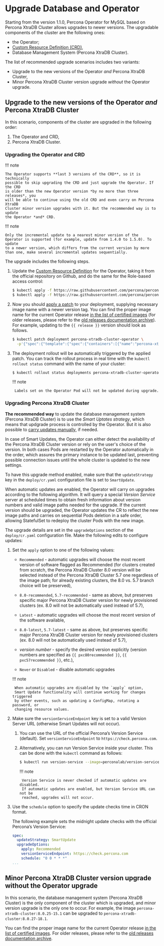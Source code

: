 # Upgrade Database and Operator

Starting from the version 1.1.0, Percona Operator for MySQL based on Percona XtraDB Cluster
allows upgrades to newer versions. The upgradable components of the cluster are
the following ones:
* the Operator;
* [Custom Resource Definition (CRD)](operator.md),
* Database Management System (Percona XtraDB Cluster).

The list of recommended upgrade scenarios includes two variants:

* Upgrade to the new versions of the Operator *and* Percona XtraDB Cluster,
* Minor Percona XtraDB Cluster version upgrade *without* the Operator upgrade.

## Upgrade to the new versions of the Operator *and* Percona XtraDB Cluster

In this scenario, components of the cluster are upgraded in the following order:

1. The Operator and CRD,
2. Percona XtraDB Cluster.

### Upgrading the Operator and CRD

!!! note

    The Operator supports **last 3 versions of the CRD**, so it is technically
    possible to skip upgrading the CRD and just upgrade the Operator. If the CRD
    is older than the new Operator version *by no more than three releases*, you
    will be able to continue using the old CRD and even carry on Percona XtraDB
    Cluster minor version upgrades with it. But the recommended way is to update
    the Operator *and* CRD.

!!! note

    Only the incremental update to a nearest minor version of the
    Operator is supported (for example, update from 1.4.0 to 1.5.0). To update
    to a newer version, which differs from the current version by more
    than one, make several incremental updates sequentially.

The upgrade includes the following steps.

1. Update the [Custom Resource Definition](https://kubernetes.io/docs/concepts/extend-kubernetes/api-extension/custom-resources/)
    for the Operator, taking it from the official repository on Github, and do
    the same for the Role-based access control:

    ```bash
    $ kubectl apply -f https://raw.githubusercontent.com/percona/percona-xtradb-cluster-operator/v{{ release }}/deploy/crd.yaml
    $ kubectl apply -f https://raw.githubusercontent.com/percona/percona-xtradb-cluster-operator/v{{ release }}/deploy/rbac.yaml
    ```

2. Now you should [apply a patch](https://kubernetes.io/docs/tasks/run-application/update-api-object-kubectl-patch/) to your
    deployment, supplying necessary image name with a newer version tag. You can find the proper
    image name for the current Operator release [in the list of certified images](images.md#custom-registry-images)
    (for older releases, please refer to the [old releases documentation archive](archive.md)).
    For example, updating to the `{{ release }}` version should look as
    follows.

    ```bash
    $ kubectl patch deployment percona-xtradb-cluster-operator \
      -p'{"spec":{"template":{"spec":{"containers":[{"name":"percona-xtradb-cluster-operator","image":"percona/percona-xtradb-cluster-operator:{{ release }}"}]}}}}'
    ```

3. The deployment rollout will be automatically triggered by the applied patch.
    You can track the rollout process in real time with the
    `kubectl rollout status` command with the name of your cluster:

    ```default
    $ kubectl rollout status deployments percona-xtradb-cluster-operator
    ```

    !!! note

        Labels set on the Operator Pod will not be updated during upgrade.

### Upgrading Percona XtraDB Cluster

**The recommended way** to update the database management system (Percona XtraDB
Cluster) is to use the *Smart Uptates strategy*, which means that updgrade
process is controlled by the Operator. But it is also possible to
[carry updates manually](update_manually.md), if needed.

In case of Smart Updates, the Operator can either detect the availability of the
Percona XtraDB Cluster version or rely on the user's choice of the version. In
both cases Pods are restarted by the Operator automatically in the order, which
assures the primary instance to be updated last, preventing possible connection
issues until the whole cluster is updated to the new settings.

To have this upgrade method enabled, make sure that the `updateStrategy` key
in the `deploy/cr.yaml` configuration file is set to `SmartUpdate`.

When automatic updates are enabled, the Operator will carry on upgrades
according to the following algorithm. It will query a special *Version Service*
server at scheduled times to obtain fresh information about version numbers and
valid image paths needed for the upgrade. If the current version should be
upgraded, the Operator updates the CR to reflect the new image paths and carries
on sequential Pods deletion in a safe order, allowing StatefulSet to redeploy
the cluster Pods with the new image.

The upgrade details are set in the `upgradeOptions` section of the
`deploy/cr.yaml` configuration file. Make the following edits to configure
updates:

1. Set the `apply` option to one of the following values:

    * `Recommended` - automatic upgrades will choose the most recent version
        of software flagged as Recommended (for clusters created from scratch,
        the Percona XtraDB Cluster 8.0 version will be selected instead of the
        Percona XtraDB Cluster 5.7 one regardless of the image path; for already
        existing clusters, the 8.0 vs. 5.7 branch choice will be preserved),

    * `8.0-recommended`, `5.7-recommended` - same as above, but preserves
        specific major Percona XtraDB Cluster version for newly provisioned
        clusters (ex. 8.0 will not be automatically used instead of 5.7),

    * `Latest` - automatic upgrades will choose the most recent version of
        the software available,

    * `8.0-latest`, `5.7-latest` - same as above, but preserves specific
        major Percona XtraDB Cluster version for newly provisioned
        clusters (ex. 8.0 will not be automatically used instead of 5.7),

    * *version number* - specify the desired version explicitly
        (version numbers are specified as `{{ pxc80recommended }}`,
        `{{ pxc57recommended }}`, etc.),

    * `Never` or `Disabled` - disable automatic upgrades

    !!! note

        When automatic upgrades are disabled by the `apply` option,
        Smart Update functionality will continue working for changes triggered
        by other events, such as updating a ConfigMap, rotating a password, or
        changing resource values.

2. Make sure the `versionServiceEndpoint` key is set to a valid Version
    Server URL (otherwise Smart Updates will not occur).

    1. You can use the URL of the official Percona’s Version Service (default).
        Set `versionServiceEndpoint` to `https://check.percona.com`.

    2. Alternatively, you can run Version Service inside your cluster. This
        can be done with the `kubectl` command as follows:

        ```bash
        $ kubectl run version-service --image=perconalab/version-service --env="SERVE_HTTP=true" --port 11000 --expose
        ```

        !!! note

            Version Service is never checked if automatic updates are disabled.
            If automatic updates are enabled, but Version Service URL can not be
            reached, upgrades will not occur.

3. Use the `schedule` option to specify the update checks time in CRON format.

    The following example sets the midnight update checks with the official
    Percona’s Version Service:

    ```yaml
    spec:
      updateStrategy: SmartUpdate
      upgradeOptions:
        apply: Recommended
        versionServiceEndpoint: https://check.percona.com
        schedule: "0 0 * * *"
    ...
    ```

## Minor Percona XtraDB Cluster version upgrade without the Operator upgrade

In this scenario, the database management system (Percona XtraDB Cluster) is the
only component of the cluster which is upgraded, and minor version upgrade is
the only one to occur. For example, the image `percona-xtradb-cluster:8.0.25-15.1`
can be upgraded to `percona-xtradb-cluster:8.0.27-18.1`.

You can find the proper image name for the current Operator release [in the list of certified images](images.md#custom-registry-images). For older releases, please refer to the [old releases documentation archive](archive.md).

